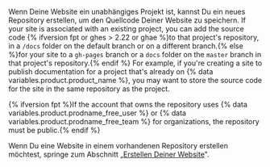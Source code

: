 Wenn Deine Website ein unabhängiges Projekt ist, kannst Du ein neues Repository erstellen, um den Quellcode Deiner Website zu speichern. If your site is associated with an existing project, you can add the source code {% ifversion fpt or ghes > 2.22 or ghae %}to that project's repository, in a `/docs` folder on the default branch or on a different branch.{% else %}for your site to a `gh-pages` branch or a `docs` folder on the `master` branch in that project's repository.{% endif %} For example, if you're creating a site to publish documentation for a project that's already on {% data variables.product.product_name %}, you may want to store the source code for the site in the same repository as the project.

{% ifversion fpt %}If the account that owns the repository uses {% data variables.product.prodname_free_user %} or {% data variables.product.prodname_free_team %} for organizations, the repository must be public.{% endif %}

Wenn Du eine Website in einem vorhandenen Repository erstellen möchtest, springe zum Abschnitt „[Erstellen Deiner Website](#creating-your-site)".
